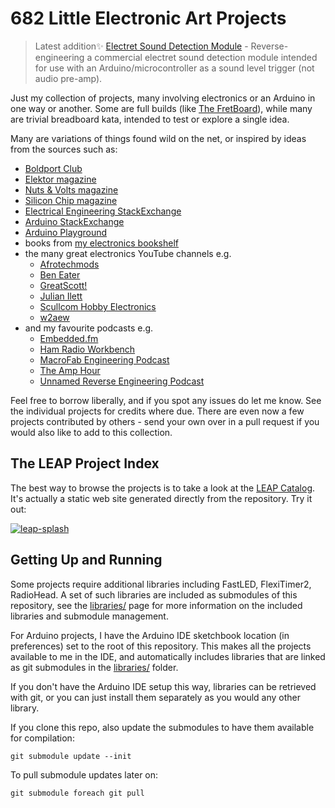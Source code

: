 # 682 Little Electronic Art Projects

> Latest addition:sparkles: [Electret Sound Detection Module](./Audio/AudioAmps/ElectretSoundDetectionModule) - Reverse-engineering a commercial electret sound detection module intended for use with an Arduino/microcontroller as a sound level trigger (not audio pre-amp).

Just my collection of projects, many involving electronics or an Arduino in one way or another.
Some are full builds (like [The FretBoard](./FretBoard)),
while many are trivial breadboard kata, intended to test or explore a single idea.

Many are variations of things found wild on the net, or inspired by ideas from the sources such as:

* [Boldport Club](https://www.boldport.club/)
* [Elektor magazine](https://www.elektormagazine.com/)
* [Nuts & Volts magazine](https://www.nutsvolts.com/)
* [Silicon Chip magazine](https://www.siliconchip.com.au/)
* [Electrical Engineering StackExchange](https://electronics.stackexchange.com/)
* [Arduino StackExchange](https://arduino.stackexchange.com/)
* [Arduino Playground](https://playground.arduino.cc/)
* books from [my electronics bookshelf](https://www.goodreads.com/review/list/17475014-paul?shelf=electronics)
* the many great electronics YouTube channels e.g.
    * [Afrotechmods](https://www.youtube.com/channel/UCosnWgi3eorc1klEQ8pIgJQ)
    * [Ben Eater](https://www.youtube.com/channel/UCS0N5baNlQWJCUrhCEo8WlA)
    * [GreatScott!](https://www.youtube.com/channel/UC6mIxFTvXkWQVEHPsEdflzQ)
    * [Julian Ilett](https://www.youtube.com/channel/UCmHvGf00GDuPYG9DZqQKd9A)
    * [Scullcom Hobby Electronics](https://www.youtube.com/channel/UCDqryeq1kMDSEQwltWqASrA)
    * [w2aew](https://www.youtube.com/channel/UCiqd3GLTluk2s_IBt7p_LjA)
* and my favourite podcasts e.g.
    * [Embedded.fm](https://embedded.fm/)
    * [Ham Radio Workbench](https://www.hamradioworkbench.com/)
    * [MacroFab Engineering Podcast](https://macrofab.com/blog/podcast/)
    * [The Amp Hour](https://theamphour.com/)
    * [Unnamed Reverse Engineering Podcast](https://unnamedre.com/)

Feel free to borrow liberally, and if you spot any issues do let me know. See the individual projects for credits where due.
There are even now a few projects contributed by others - send your own over in a pull request
if you would also like to add to this collection.

## The LEAP Project Index

The best way to browse the projects is to take a look at the
[LEAP Catalog](https://leap.tardate.com/).
It's actually a static web site generated directly from the repository. Try it out:

[![leap-splash](./catalog/assets/images/leap-splash.png?raw=true)](https://leap.tardate.com/)

## Getting Up and Running

Some projects require additional libraries including FastLED, FlexiTimer2, RadioHead.
A set of such libraries are included as submodules of this repository,
see the [libraries/](./libraries) page for more information on the included libraries and submodule management.

For Arduino projects, I have the Arduino IDE sketchbook location (in preferences) set to the root of this repository.
This makes all the projects available to me in the IDE, and automatically includes libraries
that are linked as git submodules in the [libraries/](./libraries) folder.

If you don't have the Arduino IDE setup this way, libraries can be retrieved with git,
or you can just install them separately as you would any other library.

If you clone this repo, also update the submodules to have them available for compilation:

    git submodule update --init

To pull submodule updates later on:

    git submodule foreach git pull
